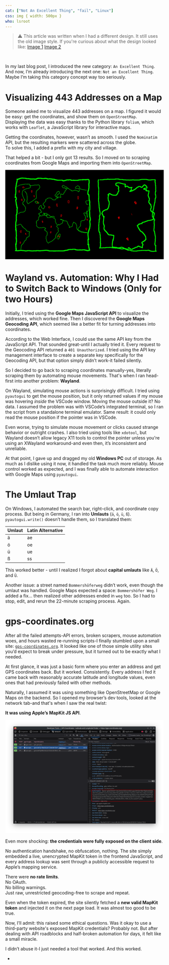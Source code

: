 ```yaml
---
cat: ["Not An Excellent Thing", "fail", "Linux"]
css: img { width: 500px }
who: lsroot
---
```

> ⚠️ This article was written when I had a different design. It still uses the old image style. If you're curious about what the design looked like: [Image 1](https://cloud.fiosproject.de/legacyblog1.png)  [Image 2](https://cloud.fiosproject.de/legacyblog2.png)  
<br>

In my last blog post, I introduced the new category: `An Excellent Thing`. And now, I’m already introducing the next one: `Not an Excellent Thing`. Maybe I’m taking this category concept way too seriously.
# Visualizing 443 Addresses on a Map
Someone asked me to visualize 443 addresses on a map. I figured it would be easy: get the coordinates, and show them on `OpenStreetMap`.  
Displaying the data was easy thanks to the Python library `folium`, which works with `Leaflet`, a JavaScript library for interactive maps.

Getting the coordinates, however, wasn’t as smooth. I used the `Nominatim` API, but the resulting markers were scattered across the globe.  
To solve this, I added a prefix with my city and village.  

That helped a bit - but I only got 13 results. So I moved on to scraping coordinates from Google Maps and importing them into `OpenStreetMap`.

![](/files/maps.png)
# Wayland vs. Automation: Why I Had to Switch Back to Windows (Only for two Hours)
Initially, I tried using the **Google Maps JavaScript API** to visualize the addresses, which worked fine. Then I discovered the **Google Maps Geocoding API**, which seemed like a better fit for turning addresses into coordinates.

According to the Web Interface, I could use the same API key from the JavaScript API. That sounded great-until I actually tried it. Every request to the Geocoding API returned a `401 Unauthorized`. I tried using the API key management interface to create a separate key specifically for the Geocoding API, but that option simply didn’t work-it failed silently.

So I decided to go back to scraping coordinates manually-yes, literally scraping them by automating mouse movements. That's when I ran head-first into another problem: **Wayland**.

On Wayland, simulating mouse actions is surprisingly difficult. I tried using `pyautogui` to get the mouse position, but it only returned values if my mouse was hovering _inside_ the VSCode window. Moving the mouse outside it? No data. I assumed the problem was with VSCode’s integrated terminal, so I ran the script from a standalone terminal emulator. Same result: it could only read the mouse position if the pointer was in VSCode.

Even worse, trying to simulate mouse movement or clicks caused strange behavior or outright crashes. I also tried using tools like `xdotool`, but Wayland doesn’t allow legacy X11 tools to control the pointer unless you're using an XWayland workaround-and even then, it’s inconsistent and unreliable.

At that point, I gave up and dragged my old **Windows PC** out of storage. As much as I dislike using it now, it handled the task much more reliably. Mouse control worked as expected, and I was finally able to automate interaction with Google Maps using `pyautogui`.
# The Umlaut Trap
On Windows, I automated the search bar, right-click, and coordinate copy process. But being in Germany, I ran into **Umlauts** (`ä`, `ö`, `ü`, `ß`). `pyautogui.write()` doesn’t handle them, so I translated them:

|Umlaut|Latin Alternative|
|---|---|
|ä|ae|
|ö|oe|
|ü|ue|
|ß|ss|

This worked better - until I realized I forgot about **capital umlauts** like `Ä`, `Ö`, and `Ü`.

Another issue: a street named `Bommershöferweg` didn’t work, even though the umlaut was handled. Google Maps expected a space: `Bommershöfer Weg`. I added a fix… then realized other addresses ended in `weg` too. So I had to stop, edit, and rerun the 22-minute scraping process. Again.
# gps-coordinates.org
After all the failed attempts-API errors, broken scrapers, mouse automation woes, and hours wasted re-running scripts-I finally stumbled upon a small site: [`gps-coordinates.org`](https://gps-coordinates.org). It looked like one of those simple utility sites you’d expect to break under pressure, but it turned out to be exactly what I needed.

At first glance, it was just a basic form where you enter an address and get GPS coordinates back. But it worked. Consistently. Every address I fed it came back with reasonably accurate latitude and longitude values, even ones that had previously failed with other methods.

Naturally, I assumed it was using something like OpenStreetMap or Google Maps on the backend. So I opened my browser’s dev tools, looked at the network tab-and that's when I saw the real twist:

**It was using Apple’s MapKit JS API**.

![](/files/gpscoordsinates.png)

Even more shocking: **the credentials were fully exposed on the client side**.

No authentication handshake, no obfuscation, nothing. The site simply embedded a live, unencrypted MapKit token in the frontend JavaScript, and every address lookup was sent through a publicly accessible request to Apple’s mapping service.

There were **no rate limits**.  
No OAuth.  
No billing warnings.  
Just raw, unrestricted geocoding-free to scrape and repeat.

Even when the token expired, the site silently fetched a **new valid MapKit token** and injected it on the next page load. It was almost too good to be true.

Now, I’ll admit: this raised some ethical questions. Was it okay to use a third-party website's exposed MapKit credentials? Probably not. But after dealing with API roadblocks and half-broken automation for days, it felt like a small miracle.

I didn’t abuse it-I just needed a tool that worked. And this worked.

















-
